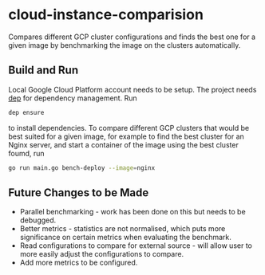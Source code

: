 # cloud-instance-comparision
Compares different GCP cluster configurations and finds the best one for a given image by benchmarking the image on the clusters automatically.

## Build and Run
Local Google Cloud Platform account needs to be setup.
The project needs [dep](https://github.com/golang/dep) for dependency management. Run
```bash
dep ensure
```
to install dependencies.
To compare different GCP clusters that would be best suited for a given image, for example to find the best cluster for an Nginx server, and start a container of the image using the best cluster foumd, run
```bash
go run main.go bench-deploy --image=nginx
```

## Future Changes to be Made
* Parallel benchmarking - work has been done on this but needs to be debugged.
* Better metrics - statistics are not normalised, which puts more significance on certain metrics when evaluating the benchmark.
* Read configurations to compare for external source - will allow user to more easily adjust the configurations to compare.
* Add more metrics to be configured.
